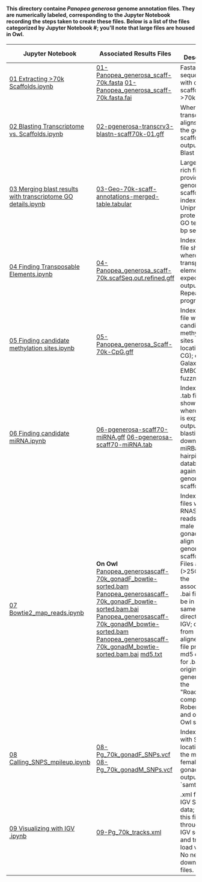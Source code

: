 #### This directory containe _Panopea generosa_ genome annotation files. They are numerically labeled, corresponding to the Jupyter Notebook recording the steps taken to create these files.  Below is a list of the files categorized by Jupyter Notebook #; you'll note that large files are housed in Owl.

| Jupyter Notebook                                                                                                                                                                                                                                     | Associated Results Files                                                                                                                                                                                                                                                                                                                                                                                                                                                                                     | File Description                                                                                                                                                                                                                                                                                                                                                     |
|------------------------------------------------------------------------------------------------------------------------------------------------------------------------------------------------------------------------------------------------------|--------------------------------------------------------------------------------------------------------------------------------------------------------------------------------------------------------------------------------------------------------------------------------------------------------------------------------------------------------------------------------------------------------------------------------------------------------------------------------------------------------------|----------------------------------------------------------------------------------------------------------------------------------------------------------------------------------------------------------------------------------------------------------------------------------------------------------------------------------------------------------------------|
| [01 Extracting >70k Scaffolds.ipynb](https://github.com/laurahspencer/546-Bioinformatics/blob/master/2016-10_Geo-Ann-Project/Jupyter-Notebooks/01%20Extracting%20%3E70k%20Scaffolds.ipynb)                                                           | [01-Panopea_generosa_scaff-70k.fasta](https://github.com/laurahspencer/546-Bioinformatics/blob/master/2016-10_Geo-Ann-Project/results/01-Panopea_generosa_scaff-70k.fasta)   [01-Panopea_generosa_scaff-70k.fasta.fai](https://github.com/laurahspencer/546-Bioinformatics/blob/master/2016-10_Geo-Ann-Project/results/01-Panopea_generosa_scaff-70k.fasta.fai)                                                                                                                                              | Fasta sequence file with only scaffolds >70k bp                                                                                                                                                                                                                                                                                                                      |
| [02 Blasting Transcriptome vs. Scaffolds.ipynb](https://github.com/laurahspencer/546-Bioinformatics/blob/master/2016-10_Geo-Ann-Project/Jupyter-Notebooks/02%20Blasting%20Transcriptome%20vs.%20Scaffolds.ipynb)                                     | [02-pgenerosa-transcrv3-blastn-scaff70k-01.gff](https://github.com/laurahspencer/546-Bioinformatics/blob/master/2016-10_Geo-Ann-Project/results/02-pgenerosa-transcrv3-blastn-scaff70k-01.gff)                                                                                                                                                                                                                                                                                                               | Where gonad transcriptome aligns with the genome scaffolds; output from Blast program                                                                                                                                                                                                                                                                                |
| [03 Merging blast results with transcriptome GO details.ipynb](https://github.com/laurahspencer/546-Bioinformatics/blob/master/2016-10_Geo-Ann-Project/Jupyter-Notebooks/03%20Merging%20blast%20results%20with%20transcriptome%20GO%20details.ipynb) | [03-Geo-70k-scaff-annotations-merged-table.tabular](https://github.com/laurahspencer/546-Bioinformatics/blob/master/2016-10_Geo-Ann-Project/results/03-Geo-70k-scaff-annotations-merged-table.tabular)                                                                                                                                                                                                                                                                                                       | Large, data-rich file that provides genome & scaffold indexing, Uniprot protein data, GO terms, & bp sequences                                                                                                                                                                                                                                                       |
| [04 Finding Transposable Elements.ipynb](https://github.com/laurahspencer/546-Bioinformatics/blob/master/2016-10_Geo-Ann-Project/Jupyter-Notebooks/04%20Finding%20Transposable%20Elements.ipynb)                                                     | [04-Panopea_generosa_scaff-70k.scafSeq.out.refined.gff](https://github.com/laurahspencer/546-Bioinformatics/blob/master/2016-10_Geo-Ann-Project/results/04-Panopea_generosa_scaff-70k.scafSeq.out.refined.gff)                                                                                                                                                                                                                                                                                               | Indexed .gff file showing where transposable elements are expected; output from RepeatMasker program.                                                                                                                                                                                                                                                                |
| [05 Finding candidate methylation sites.ipynb](https://github.com/laurahspencer/546-Bioinformatics/blob/master/2016-10_Geo-Ann-Project/Jupyter-Notebooks/05%20Finding%20candidate%20methylation%20sites.ipynb)                                       | [05-Panopea_generosa_Scaff-70k-CpG.gff](https://github.com/laurahspencer/546-Bioinformatics/blob/master/2016-10_Geo-Ann-Project/results/05-Panopea_generosa_Scaff-70k-CpG.gff)                                                                                                                                                                                                                                                                                                                               | Indexed .gff file with candidate methylation sites (simply, locations of CG); output of Galaxy's EMBOSS fuzznuc tool.                                                                                                                                                                                                                                                |
| [06 Finding candidate miRNA.ipynb](https://github.com/laurahspencer/546-Bioinformatics/blob/master/2016-10_Geo-Ann-Project/Jupyter-Notebooks/06%20Finding%20candidate%20miRNA.ipynb)                                                                 | [06-pgenerosa-scaff70-miRNA.gff](https://github.com/laurahspencer/546-Bioinformatics/blob/master/2016-10_Geo-Ann-Project/results/06-pgenerosa-scaff70-miRNA.gff)  [06-pgenerosa-scaff70-miRNA.tab](https://github.com/laurahspencer/546-Bioinformatics/blob/master/2016-10_Geo-Ann-Project/results/06-pgenerosa-scaff70-miRNA.tab)                                                                                                                                                                           | Indexed .gff & .tab files showing where miRNA is expected; output from blasting the downloadable miRBase hairpin database against genome scaffolds.                                                                                                                                                                                                                  |
| [07 Bowtie2_map_reads.ipynb](https://github.com/laurahspencer/546-Bioinformatics/blob/master/2016-10_Geo-Ann-Project/Jupyter-Notebooks/07%20Bowtie2_map_reads.ipynb)                                                                                 | **On Owl** [Panopea_generosascaff-70k_gonadF_bowtie-sorted.bam](http://owl.fish.washington.edu/generosa/GeoAnn/)  [Panopea_generosascaff-70k_gonadF_bowtie-sorted.bam.bai](http://owl.fish.washington.edu/generosa/GeoAnn/)  [Panopea_generosascaff-70k_gonadM_bowtie-sorted.bam](http://owl.fish.washington.edu/generosa/GeoAnn/)   [Panopea_generosascaff-70k_gonadM_bowtie-sorted.bam.bai](http://owl.fish.washington.edu/generosa/GeoAnn/)   [md5.txt](http://owl.fish.washington.edu/generosa/GeoAnn/)  | Indexed .bam files where RNASeq reads from male & female gonad tissue align with genome scaffolds. Files are large (>25GB), and the associated .bai files must be in the same directory for IGV; output  from `bowtie2` aligner  MD5 file provides md5 codes for .bam files originally generated on the "Roadrunner" computer in Roberts lab, and on the Owl server. |
| [08 Calling_SNPS_mpileup.ipynb](https://github.com/laurahspencer/546-Bioinformatics/blob/master/2016-10_Geo-Ann-Project/Jupyter-Notebooks/08%20Calling_SNPS_mpileup.ipynb)                                                                           | [08-Pg_70k_gonadF_SNPs.vcf](https://github.com/laurahspencer/546-Bioinformatics/blob/master/2016-10_Geo-Ann-Project/results/08-Pg_70k_gonadF_SNPs.vcf)   [08-Pg_70k_gonadM_SNPs.vcf](https://github.com/laurahspencer/546-Bioinformatics/blob/master/2016-10_Geo-Ann-Project/results/08-Pg_70k_gonadM_SNPs.vcf)                                                                                                                                                                                              | Indexed files with SNP locations in the male and female gonads; output from `samtools | bcftools`                                                                                                                                                                                                                                                                    |
| [09 Visualizing with IGV .ipynb](https://github.com/laurahspencer/546-Bioinformatics/blob/master/2016-10_Geo-Ann-Project/Jupyter-Notebooks/09%20Visualizing%20with%20IGV%20.ipynb)                                                                   | [09-Pg_70k_tracks.xml](https://github.com/laurahspencer/546-Bioinformatics/blob/master/2016-10_Geo-Ann-Project/results/09-Pg_70k_tracks.xml)                                                                                                                                                                                                                                                                                                                                                                 | .xml file with IGV Session data; open this file through the IGV software, and tracks will load via URLs. No need to download files.                                                                                                                                                                                                                                  |
